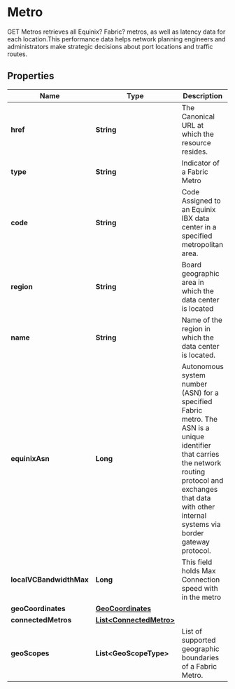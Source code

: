 

# Metro

GET Metros retrieves all Equinix? Fabric? metros, as well as latency data for each location.This performance data helps network planning engineers and administrators make strategic decisions about port locations and traffic routes.

## Properties

| Name | Type | Description | Notes |
|------------ | ------------- | ------------- | -------------|
|**href** | **String** | The Canonical URL at which the resource resides. |  [optional] |
|**type** | **String** | Indicator of a Fabric Metro |  [optional] |
|**code** | **String** | Code Assigned to an Equinix IBX data center in a specified metropolitan area. |  [optional] |
|**region** | **String** | Board geographic area in which the data center is located |  [optional] |
|**name** | **String** | Name of the region in which the data center is located. |  [optional] |
|**equinixAsn** | **Long** | Autonomous system number (ASN) for a specified Fabric metro. The ASN is a unique identifier that carries the network routing protocol and exchanges that data with other internal systems via border gateway protocol. |  [optional] |
|**localVCBandwidthMax** | **Long** | This field holds Max Connection speed with in the metro |  [optional] |
|**geoCoordinates** | [**GeoCoordinates**](GeoCoordinates.md) |  |  [optional] |
|**connectedMetros** | [**List&lt;ConnectedMetro&gt;**](ConnectedMetro.md) |  |  [optional] |
|**geoScopes** | **List&lt;GeoScopeType&gt;** | List of supported geographic boundaries of a Fabric Metro. |  [optional] |



